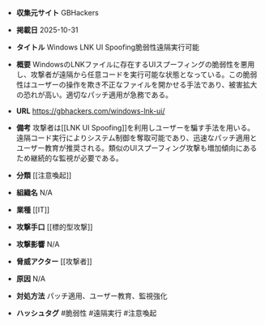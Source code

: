 - **収集元サイト**
GBHackers

- **掲載日**
2025-10-31

- **タイトル**
Windows LNK UI Spoofing脆弱性遠隔実行可能

- **概要**
WindowsのLNKファイルに存在するUIスプーフィングの脆弱性を悪用し、攻撃者が遠隔から任意コードを実行可能な状態となっている。この脆弱性はユーザーの操作を欺き不正なファイルを開かせる手法であり、被害拡大の恐れが高い。適切なパッチ適用が急務である。

- **URL**
https://gbhackers.com/windows-lnk-ui/

- **備考**
攻撃者は[[LNK UI Spoofing]]を利用しユーザーを騙す手法を用いる。遠隔コード実行によりシステム制御を奪取可能であり、迅速なパッチ適用とユーザー教育が推奨される。類似のUIスプーフィング攻撃も増加傾向にあるため継続的な監視が必要である。

- **分類**
[[注意喚起]]

- **組織名**
N/A

- **業種**
[[IT]]

- **攻撃手口**
[[標的型攻撃]]

- **攻撃影響**
N/A

- **脅威アクター**
[[攻撃者]]

- **原因**
N/A

- **対処方法**
パッチ適用、ユーザー教育、監視強化

- **ハッシュタグ**
#脆弱性 #遠隔実行 #注意喚起
